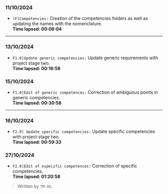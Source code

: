 ### 11/10/2024
- ``(F)Competencies:`` Creation of the competencies folders as well as updating the names with the nomenclature.  
  **Time lapsed: 00:08:04**
---
### 13/10/2024
- ``F1.0|Update generic competencies:`` Update generic requirements with project stage two.  
   **Time lapsed: 00:16:58**

### 15/10/2024
  - ``F1.0|Edit of generic competences:`` Correction of ambiguous points in generic competencies.  
   **Time lapsed: 00:30:58**
---
### 16/10/2024
- ``F2.0| Update specific competencies:`` Update specific competencies with project stage two.  
  **Time lapsed: 00:59:33**

### 27/10/2024
  - ``F2.0|Edit of especific competences:`` Correction of specific competencies.    
   **Time lapsed: 01:20:58**
  
>Written by `TM-05`.
